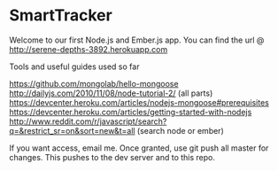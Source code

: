 SmartTracker
===========

Welcome to our first Node.js and Ember.js app. You can find the url @ http://serene-depths-3892.herokuapp.com

Tools and useful guides used so far

https://github.com/mongolab/hello-mongoose
http://dailyjs.com/2010/11/08/node-tutorial-2/ (all parts)
https://devcenter.heroku.com/articles/nodejs-mongoose#prerequisites
https://devcenter.heroku.com/articles/getting-started-with-nodejs
http://www.reddit.com/r/javascript/search?q=&restrict_sr=on&sort=new&t=all (search node or ember)

If you want access, email me. Once granted, use git push all master for changes. This pushes to the dev server and to this repo.
